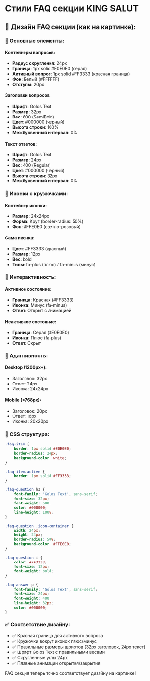# Стили FAQ секции KING SALUT

## 🎨 Дизайн FAQ секции (как на картинке):

### 📐 **Основные элементы:**

#### Контейнеры вопросов:
- **Радиус скругления**: 24px
- **Граница**: 1px solid #E0E0E0 (серая)
- **Активный вопрос**: 1px solid #FF3333 (красная граница)
- **Фон**: Белый (#FFFFFF)
- **Отступы**: 20px

#### Заголовки вопросов:
- **Шрифт**: Golos Text
- **Размер**: 32px
- **Вес**: 600 (SemiBold)
- **Цвет**: #000000 (черный)
- **Высота строки**: 100%
- **Межбуквенный интервал**: 0%

#### Текст ответов:
- **Шрифт**: Golos Text
- **Размер**: 24px
- **Вес**: 400 (Regular)
- **Цвет**: #000000 (черный)
- **Высота строки**: 32px
- **Межбуквенный интервал**: 0%

### 🔴 **Иконки с кружочками:**

#### Контейнер иконки:
- **Размер**: 24x24px
- **Форма**: Круг (border-radius: 50%)
- **Фон**: #FFE0E0 (светло-розовый)

#### Сама иконка:
- **Цвет**: #FF3333 (красный)
- **Размер**: 12px
- **Вес**: bold
- **Типы**: fa-plus (плюс) / fa-minus (минус)

### 🎯 **Интерактивность:**

#### Активное состояние:
- **Граница**: Красная (#FF3333)
- **Иконка**: Минус (fa-minus)
- **Ответ**: Открыт с анимацией

#### Неактивное состояние:
- **Граница**: Серая (#E0E0E0)
- **Иконка**: Плюс (fa-plus)
- **Ответ**: Скрыт

### 📱 **Адаптивность:**

#### Desktop (1200px+):
- Заголовок: 32px
- Ответ: 24px
- Иконка: 24x24px

#### Mobile (<768px):
- Заголовок: 20px
- Ответ: 16px
- Иконка: 20x20px

### 🔧 **CSS структура:**

```css
.faq-item {
    border: 1px solid #E0E0E0;
    border-radius: 24px;
    background-color: white;
}

.faq-item.active {
    border: 1px solid #FF3333;
}

.faq-question h3 {
    font-family: 'Golos Text', sans-serif;
    font-size: 32px;
    font-weight: 600;
    color: #000000;
    line-height: 100%;
}

.faq-question .icon-container {
    width: 24px;
    height: 24px;
    border-radius: 50%;
    background-color: #FFE0E0;
}

.faq-question i {
    color: #FF3333;
    font-size: 12px;
    font-weight: bold;
}

.faq-answer p {
    font-family: 'Golos Text', sans-serif;
    font-size: 24px;
    font-weight: 400;
    line-height: 32px;
    color: #000000;
}
```

### ✅ **Соответствие дизайну:**

- ✅ Красная граница для активного вопроса
- ✅ Кружочки вокруг иконок плюс/минус
- ✅ Правильные размеры шрифтов (32px заголовок, 24px текст)
- ✅ Шрифт Golos Text с правильными весами
- ✅ Скругленные углы 24px
- ✅ Плавные анимации открытия/закрытия

FAQ секция теперь точно соответствует дизайну на картинке!
